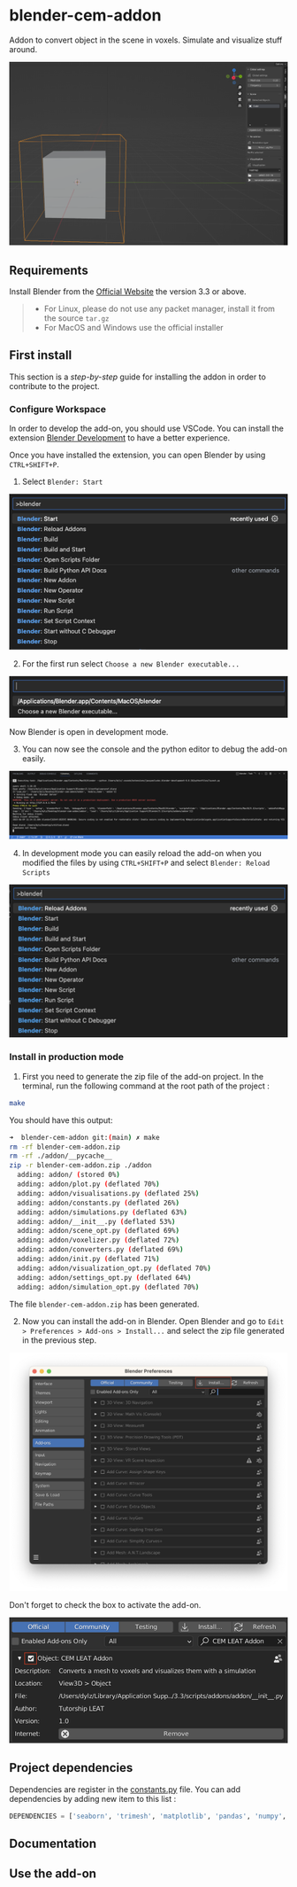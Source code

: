 # blender-cem-addon

Addon to convert object in the scene in voxels. Simulate and visualize stuff around.

![Example addon](./docs/example_addon.png)

## Requirements

Install Blender from the [Official Website](https://www.blender.org/download/) the version 3.3 or above.

> - For Linux, please do not use any packet manager, install it from the source `tar.gz`
> - For MacOS and Windows use the official installer

## First install

This section is a *step-by-step* guide for installing the addon in order to contribute to the project.

### Configure Workspace

In order to develop the add-on, you should use VSCode. You can install the extension [Blender Development](https://marketplace.visualstudio.com/items?itemName=JacquesLucke.blender-development) to have a better experience.

Once you have installed the extension, you can open Blender by using `CTRL+SHIFT+P`.

1. Select `Blender: Start`

![Blender Extension](./docs/blender_extension.png)

2. For the first run select `Choose a new Blender executable...`

![Select Blender](./docs/select_blender.png)

Now Blender is open in development mode.

3. You can now see the console and the python editor to debug the add-on easily.

![Blender terminal](./docs/blender_open.png)

4. In development mode you can easily reload the add-on when you modified the files by using `CTRL+SHIFT+P` and select `Blender: Reload Scripts`

![Reload add-on](./docs/reload_addon.png)

### Install in production mode

1. First you need to generate the zip file of the add-on project. In the terminal, run the following command at the root path of the project :

```sh
make
```

You should have this output:

```sh
➜  blender-cem-addon git:(main) ✗ make
rm -rf blender-cem-addon.zip
rm -rf ./addon/__pycache__
zip -r blender-cem-addon.zip ./addon
  adding: addon/ (stored 0%)
  adding: addon/plot.py (deflated 70%)
  adding: addon/visualisations.py (deflated 25%)
  adding: addon/constants.py (deflated 26%)
  adding: addon/simulations.py (deflated 63%)
  adding: addon/__init__.py (deflated 53%)
  adding: addon/scene_opt.py (deflated 69%)
  adding: addon/voxelizer.py (deflated 72%)
  adding: addon/converters.py (deflated 69%)
  adding: addon/init.py (deflated 71%)
  adding: addon/visualization_opt.py (deflated 70%)
  adding: addon/settings_opt.py (deflated 64%)
  adding: addon/simulation_opt.py (deflated 70%)
```

The file `blender-cem-addon.zip` has been generated.

2. Now you can install the add-on in Blender. Open Blender and go to `Edit > Preferences > Add-ons > Install...` and select the zip file generated in the previous step.

![Install add-on](./docs/install_addon.png)

Don't forget to check the box to activate the add-on.

![Activate add-on](./docs/addon_installed.png)

## Project dependencies

Dependencies are register in the [constants.py](./addon/constants.py) file. You can add dependencies by adding new item to this list :

```py
DEPENDENCIES = ['seaborn', 'trimesh', 'matplotlib', 'pandas', 'numpy', 'scipy']
```

## Documentation

## Use the add-on